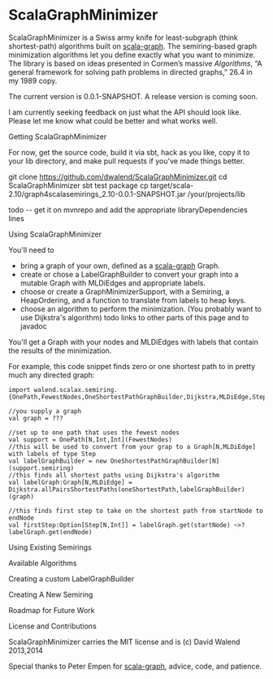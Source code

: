 ScalaGraphMinimizer
===================

ScalaGraphMinimizer is a Swiss army knife for least-subgraph (think shortest-path) algorithms built on
[scala-graph](http://www.scala-graph.org/). The semiring-based graph minimization algorithms let you define exactly what
you want to minimize. The library is based on ideas presented in Cormen’s massive _Algorithms_, “A general framework for
solving path problems in directed graphs,” 26.4 in my 1989 copy.

The current version is 0.0.1-SNAPSHOT. A release version is coming soon.

I am currently seeking feedback on just what the API should look like. Please let me know what could be
better and what works well.

Getting ScalaGraphMinimizer

For now, get the source code, build it via sbt, hack as you like, copy it to your lib directory, and make pull requests
if you've made things better.

git clone https://github.com/dwalend/ScalaGraphMinimizer.git
cd ScalaGraphMinimizer
sbt test package
cp target/scala-2.10/graph4scalasemirings_2.10-0.0.1-SNAPSHOT.jar /your/projects/lib

todo -- get it on mvnrepo and add the appropriate libraryDependencies lines

Using ScalaGraphMinimizer

You'll need to

* bring a graph of your own, defined as a [scala-graph](http://www.scala-graph.org/) Graph.
* create or chose a LabelGraphBuilder to convert your graph into a mutable Graph with MLDiEdges and appropriate labels.
* choose or create a GraphMinimizerSupport, with a Semiring, a HeapOrdering, and a function to translate from labels to heap keys.
* choose an algorithm to perform the minimization. (You probably want to use Dijkstra's algorithm)
todo links to other parts of this page and to javadoc

You'll get a Graph with your nodes and MLDiEdges with labels that contain the results of the minimization.

For example, this code snippet finds zero or one shortest path to in pretty much any directed graph:


    import walend.scalax.semiring.{OnePath,FewestNodes,OneShortestPathGraphBuilder,Dijkstra,MLDiEdge,Step}

    //you supply a graph
    val graph = ???

    //set up to one path that uses the fewest nodes
    val support = OnePath[N,Int,Int](FewestNodes)
    //this will be used to convert from your grap to a Graph[N,MLDiEdge] with labels of type Step
    val labelGraphBuilder = new OneShortestPathGraphBuilder[N](support.semiring)
    //this finds all shortest paths using Dijkstra's algorithm
    val labelGraph:Graph[N,MLDiEdge] = Dijkstra.allPairsShortestPaths(oneShortestPath,labelGraphBuilder)(graph)

    //this finds first step to take on the shortest path from startNode to endNode
    val firstStep:Option[Step[N,Int]] = labelGraph.get(startNode) ~>? labelGraph.get(endNode)

Using Existing Semirings



Available Algorithms


Creating a custom LabelGraphBuilder



Creating A New Semiring


Roadmap for Future Work



License and Contributions

ScalaGraphMinimizer carries the MIT license and is (c) David Walend 2013,2014

Special thanks to Peter Empen for [scala-graph](http://www.scala-graph.org/), advice, code, and patience.

